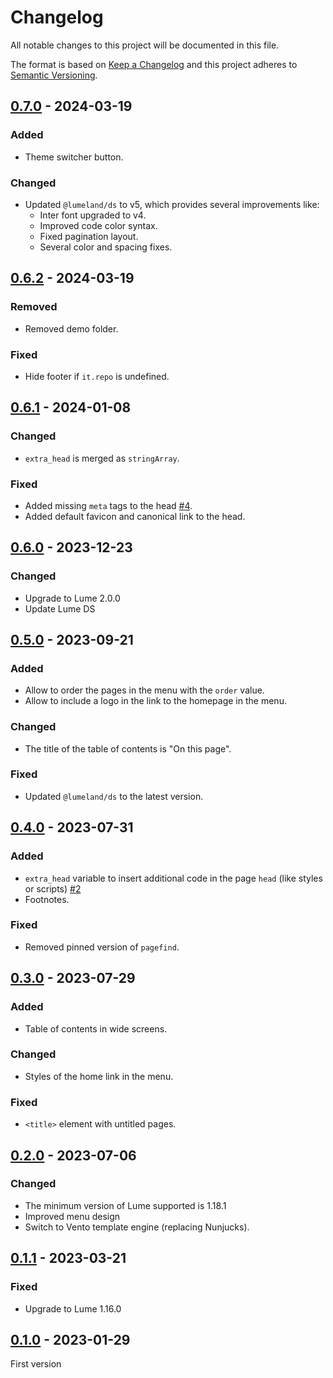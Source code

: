 <!-- deno-fmt-ignore-file -->

# Changelog
All notable changes to this project will be documented in this file.

The format is based on [Keep a Changelog](http://keepachangelog.com/) and this
project adheres to [Semantic Versioning](http://semver.org/).

## [0.7.0] - 2024-03-19
### Added
- Theme switcher button.

### Changed
- Updated `@lumeland/ds` to v5, which provides several improvements like:
  - Inter font upgraded to v4.
  - Improved code color syntax.
  - Fixed pagination layout.
  - Several color and spacing fixes.

## [0.6.2] - 2024-03-19
### Removed
- Removed demo folder.

### Fixed
- Hide footer if `it.repo` is undefined.

## [0.6.1] - 2024-01-08
### Changed
- `extra_head` is merged as `stringArray`.

### Fixed
- Added missing `meta` tags to the head [#4].
- Added default favicon and canonical link to the head.

## [0.6.0] - 2023-12-23
### Changed
- Upgrade to Lume 2.0.0
- Update Lume DS

## [0.5.0] - 2023-09-21
### Added
- Allow to order the pages in the menu with the `order` value.
- Allow to include a logo in the link to the homepage in the menu.

### Changed
- The title of the table of contents is "On this page".

### Fixed
- Updated `@lumeland/ds` to the latest version.

## [0.4.0] - 2023-07-31
### Added
- `extra_head` variable to insert additional code in the page `head` (like styles or scripts) [#2]
- Footnotes.

### Fixed
- Removed pinned version of `pagefind`.

## [0.3.0] - 2023-07-29
### Added
- Table of contents in wide screens.

### Changed
- Styles of the home link in the menu.

### Fixed
- `<title>` element with untitled pages.

## [0.2.0] - 2023-07-06
### Changed
- The minimum version of Lume supported is 1.18.1
- Improved menu design
- Switch to Vento template engine (replacing Nunjucks).

## [0.1.1] - 2023-03-21
### Fixed
- Upgrade to Lume 1.16.0

## [0.1.0] - 2023-01-29
First version

[#2]: https://github.com/lumeland/theme-simple-wiki/issues/2
[#4]: https://github.com/lumeland/theme-simple-wiki/issues/4

[0.7.0]: https://github.com/lumeland/theme-simple-wiki/compare/v0.6.2...v0.7.0
[0.6.2]: https://github.com/lumeland/theme-simple-wiki/compare/v0.6.1...v0.6.2
[0.6.1]: https://github.com/lumeland/theme-simple-wiki/compare/v0.6.0...v0.6.1
[0.6.0]: https://github.com/lumeland/theme-simple-wiki/compare/v0.5.0...v0.6.0
[0.5.0]: https://github.com/lumeland/theme-simple-wiki/compare/v0.4.0...v0.5.0
[0.4.0]: https://github.com/lumeland/theme-simple-wiki/compare/v0.3.0...v0.4.0
[0.3.0]: https://github.com/lumeland/theme-simple-wiki/compare/v0.2.0...v0.3.0
[0.2.0]: https://github.com/lumeland/theme-simple-wiki/compare/v0.1.1...v0.2.0
[0.1.1]: https://github.com/lumeland/theme-simple-wiki/compare/v0.1.0...v0.1.1
[0.1.0]: https://github.com/lumeland/theme-simple-wiki/releases/tag/v0.1.0
